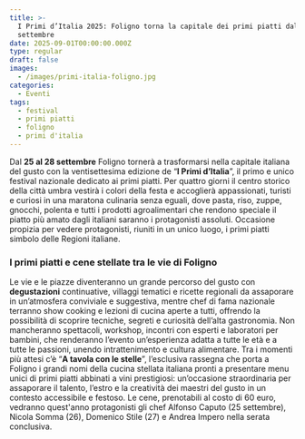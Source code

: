 ```yaml
---
title: >-
  I Primi d’Italia 2025: Foligno torna la capitale dei primi piatti dal 25 al 28
  settembre
date: 2025-09-01T00:00:00.000Z
type: regular
draft: false
images:
  - /images/primi-italia-foligno.jpg
categories:
  - Eventi
tags:
  - festival
  - primi piatti
  - foligno
  - primi d'italia
---
```


Dal **25 al 28 settembre** Foligno tornerà a trasformarsi nella capitale italiana del gusto con la ventisettesima edizione de “**I Primi d’Italia**”, il primo e unico festival nazionale dedicato ai primi piatti. Per quattro giorni il centro storico della città umbra vestirà i colori della festa e accoglierà appassionati, turisti e curiosi in una maratona culinaria senza eguali, dove pasta, riso, zuppe, gnocchi, polenta e tutti i prodotti agroalimentari che rendono speciale il piatto più amato dagli italiani saranno i protagonisti assoluti. Occasione propizia per vedere protagonisti, riuniti in un unico luogo, i primi piatti simbolo delle Regioni italiane.

### I primi piatti e cene stellate tra le vie di Foligno

Le vie e le piazze diventeranno un grande percorso del gusto con **degustazioni** continuative, villaggi tematici e ricette regionali da assaporare in un’atmosfera conviviale e suggestiva, mentre chef di fama nazionale terranno show cooking e lezioni di cucina aperte a tutti, offrendo la possibilità di scoprire tecniche, segreti e curiosità dell’alta gastronomia. Non mancheranno spettacoli, workshop, incontri con esperti e laboratori per bambini, che renderanno l’evento un’esperienza adatta a tutte le età e a tutte le passioni, unendo intrattenimento e cultura alimentare. Tra i momenti più attesi c’è “**A tavola con le stelle**”, l’esclusiva rassegna che porta a Foligno i grandi nomi della cucina stellata italiana pronti a presentare menu unici di primi piatti abbinati a vini prestigiosi: un’occasione straordinaria per assaporare il talento, l’estro e la creatività dei maestri del gusto in un contesto accessibile e festoso. Le cene, prenotabili al costo di 60 euro, vedranno quest'anno protagonisti gli chef Alfonso Caputo (25 settembre), Nicola Somma (26), Domenico Stile (27) e Andrea Impero nella serata conclusiva.

